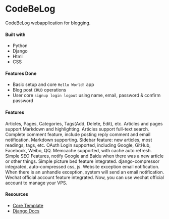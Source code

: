 # CodeBeLog
CodeBeLog webapplication for blogging.

#### Built with
- Python
- Django
- Html
- CSS


#### Features Done
- Basic setup and core `Hello World!` app
- Blog post `CRUD` operations
- User core `signup login logout` using name, email, password & confirm password

#### Features
Articles, Pages, Categories, Tags(Add, Delete, Edit), etc. 
Articles and pages support Markdown and highlighting.
Articles support full-text search.
Complete comment feature, include posting reply comment and email notification. Markdown supporting.
Sidebar feature: new articles, most readings, tags, etc.
OAuth Login supported, including Google, GitHub, Facebook, Weibo, QQ.
Memcache supported, with cache auto refresh.
Simple SEO Features, notify Google and Baidu when there was a new article or other things.
Simple picture bed feature integrated.
django-compressor integrated, auto-compressed css, js.
Website exception email notification. When there is an unhandle exception, system will send an email notification.
Wechat official account feature integrated. Now, you can use wechat official account to manage your VPS.


#### Resources
- [Core Template](https://github.com/sumitgirwal/CodeBeLog-Template)
- [Django Docs](https://docs.djangoproject.com/en/4.1/intro/tutorial01/)